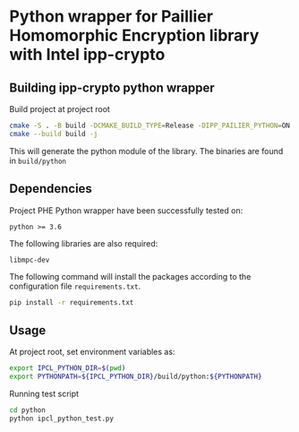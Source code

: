 # Python wrapper for Paillier Homomorphic Encryption library with Intel ipp-crypto

## Building ipp-crypto python wrapper
Build project at project root
```bash
cmake -S . -B build -DCMAKE_BUILD_TYPE=Release -DIPP_PAILIER_PYTHON=ON
cmake --build build -j
```
This will generate the python module of the library. The binaries are found in ```build/python```

## Dependencies
Project PHE Python wrapper have been successfully tested on:
```
python >= 3.6
```
The following libraries are also required:
```
libmpc-dev
```
The following command will install the packages according to the configuration file ```requirements.txt```.
```bash
pip install -r requirements.txt
```

## Usage
At project root, set environment variables as:
```bash
export IPCL_PYTHON_DIR=$(pwd)
export PYTHONPATH=${IPCL_PYTHON_DIR}/build/python:${PYTHONPATH}
```

Running test script
```bash
cd python
python ipcl_python_test.py
```
